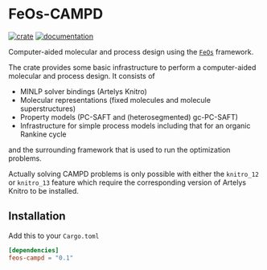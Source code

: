 # FeOs-CAMPD

[![crate](https://img.shields.io/crates/v/feos-campd.svg)](https://crates.io/crates/feos-campd)
[![documentation](https://docs.rs/feos-campd/badge.svg)](https://docs.rs/feos-campd)

Computer-aided molecular and process design using the [`FeOs`](https://github.com/feos-org/feos) framework.

The crate provides some basic infrastructure to perform a computer-aided molecular and process design. It consists of
- MINLP solver bindings (Artelys Knitro)
- Molecular representations (fixed molecules and molecule superstructures)
- Property models (PC-SAFT and (heterosegmented) gc-PC-SAFT)
- Infrastructure for simple process models including that for an organic Rankine cycle

and the surrounding framework that is used to run the optimization problems.

Actually solving CAMPD problems is only possible with either the `knitro_12` or `knitro_13` feature which require the corresponding version of Artelys Knitro to be installed.

## Installation

Add this to your `Cargo.toml`

```toml
[dependencies]
feos-campd = "0.1"
```